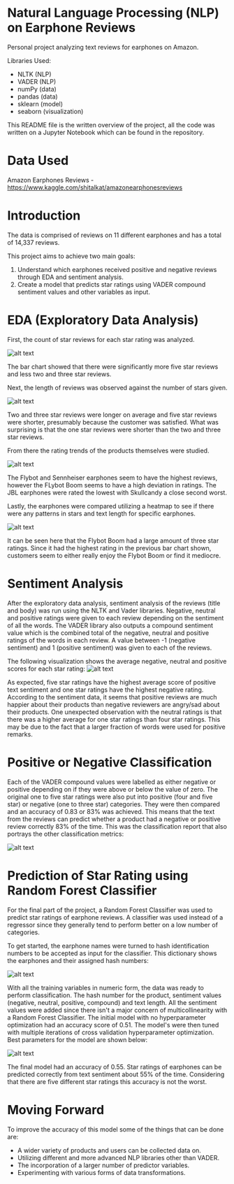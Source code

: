 # Natural Language Processing (NLP) on Earphone Reviews

Personal project analyzing text reviews for earphones on Amazon.

Libraries Used:
* NLTK (NLP)
* VADER (NLP)
* numPy (data)
* pandas (data)
* sklearn (model)
* seaborn (visualization)

This README file is the written overview of the project, all the code was written on a Jupyter Notebook which can be found in the repository.

# Data Used

Amazon Earphones Reviews - https://www.kaggle.com/shitalkat/amazonearphonesreviews

# Introduction

The data is comprised of reviews on 11 different earphones and has a total of 14,337 reviews.

This project aims to achieve two main goals:
1. Understand which earphones received positive and negative reviews through EDA and sentiment analysis.
2. Create a model that predicts star ratings using VADER compound sentiment values and other variables as input.

# EDA (Exploratory Data Analysis)

First, the count of star reviews for each star rating was analyzed.

![alt text](/images/image_1.png?raw=true)

The bar chart showed that there were significantly more five star reviews and less two and three star reviews.

Next, the length of reviews was observed against the number of stars given.

![alt text](/images/image_2.png?raw=true)

Two and three star reviews were longer on average and five star reviews were shorter, presumably because the customer was satisfied. What was surprising is that the one star reviews were shorter than the two and three star reviews.

From there the rating trends of the products themselves were studied.

![alt text](/images/image_3.png?raw=true)

The Flybot and Sennheiser earphones seem to have the highest reviews, however the FLybot Boom seems to have a high deviation in ratings. The JBL earphones were rated the lowest with Skullcandy a close second worst.

Lastly, the earphones were compared utilizing a heatmap to see if there were any patterns in stars and text length for specific earphones.

![alt text](/images/image_4.png?raw=true)

It can be seen here that the Flybot Boom had a large amount of three star ratings. Since it had the highest rating in the previous bar chart shown, customers seem to either really enjoy the Flybot Boom or find it mediocre.

# Sentiment Analysis

After the exploratory data analysis, sentiment analysis of the reviews (title and body) was run using the NLTK and Vader libraries. Negative, neutral and positive ratings were given to each review depending on the sentiment of all the words. The VADER library also outputs a compound sentiment value which is the combined total of the negative, neutral and positive ratings of the words in each review. A value between -1 (negative sentiment) and 1 (positive sentiment) was given to each of the reviews.

The following visualization shows the average negative, neutral and positive scores for each star rating:
![alt text](/images/image_5.png?raw=true)

As expected, five star ratings have the highest average score of positive text sentiment and one star ratings have the highest negative rating. According to the sentiment data, it seems that positive reviews are much happier about their products than negative reviewers are angry/sad about their products. One unexpected observation with the neutral ratings is that there was a higher average for one star ratings than four star ratings. This may be due to the fact that a larger fraction of words were used for positive remarks.

# Positive or Negative Classification

Each of the VADER compound values were labelled as either negative or positive depending on if they were above or below the value of zero. The original one to five star ratings were also put into positive (four and five star) or negative (one to three star) categories. They were then compared and an accuracy of 0.83 or 83% was achieved. This means that the text from the reviews can predict whether a product had a negative or positive review correctly 83% of the time. This was the classification report that also portrays the other classification metrics:

![alt text](/images/image_6.PNG?raw=true)

# Prediction of Star Rating using Random Forest Classifier

For the final part of the project, a Random Forest Classifier was used to predict star ratings of earphone reviews. A classifier was used instead of a regressor since they generally tend to perform better on a low number of categories.

To get started, the earphone names were turned to hash identification numbers to be accepted as input for the classifier. This dictionary shows the earphones and their assigned hash numbers:

![alt text](/images/image_7.PNG?raw=true)

With all the training variables in numeric form, the data was ready to perform classification. The hash number for the product, sentiment values (negative, neutral, positive, compound) and text length. All the sentiment values were added since there isn't a major concern of multicollinearity with a Random Forest Classifier. The initial model with no hyperparameter optimization had an accuracy score of 0.51. The model's were then tuned with multiple iterations of cross validation hyperparameter optimization. Best parameters for the model are shown below:

![alt text](/images/image_8.PNG?raw=true)

The final model had an accuracy of 0.55. Star ratings of earphones can be predicted correctly from text sentiment about 55% of the time. Considering that there are five different star ratings this accuracy is not the worst.

# Moving Forward

To improve the accuracy of this model some of the things that can be done are:

* A wider variety of products and users can be collected data on.
* Utilizing different and more advanced NLP libraries other than VADER.
* The incorporation of a larger number of predictor variables.
* Experimenting with various forms of data transformations.
